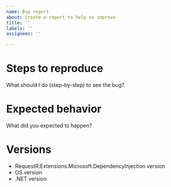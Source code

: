 ```yaml
---
name: Bug report
about: Create a report to help us improve
title: ''
labels: ''
assignees: ''

---
```


# Steps to reproduce
What should I do (step-by-step) to see the bug?

# Expected behavior
What did you expected to happen?

# Versions
- RequestR.Extensions.Microsoft.DependencyInjection version
- OS version
- .NET version